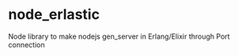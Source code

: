 node_erlastic
=============

Node library to make nodejs gen_server in Erlang/Elixir through Port connection
